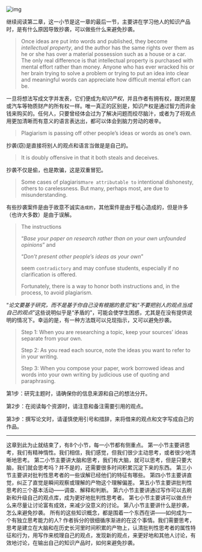 ![img](http://q14f5e3g9.bkt.clouddn.com/FhF3fVOzjhfivEEINMHy_v4gvRrN)


继续阅读第二章，这一小节是这一章的最后一节，主要讲在学习他人的知识产品时，是有什么原因导致抄袭，可以做些什么来避免抄袭。

> Once ideas are put into words and published, they become *intellectual property*, and the author has the same rights over them as he or she has over a material possession such as a house or a car. The only real difference is that intellectual property is purchased with mental effort rather than money. Anyone who has ever wracked his or her brain trying to solve a problem or trying to put an idea into clear and meaningful words can appreciate how difficult mental effort can be.

一旦将想法写成文字并发表，它们便成为*知识产权*，并且作者有拥有权，跟对房屋或汽车等物质财产的所有权一样。唯一真正的区别是，知识产权是通过智力而非金钱来购买的。任何人，只要曾经体会过为了解决问题而绞尽脑汁，或者为了将观点用更加清晰而有意义的语言表达出，都可以体会到脑力劳动的艰辛。

> Plagiarism is passing off other people’s ideas or words as one’s own.

抄袭(窃)是直接将别人的观点和语言当做是是自己的。

> It is doubly offensive in that it both steals and deceives.

抄袭不仅是偷，也是欺骗，这是双重冒犯。

> Some cases of plagiarism`are attributable to` intentional dishonesty, others to carelessness. But many, perhaps most, are due to misunderstanding.

有些抄袭案件是由于故意不诚实`造成的`，其他案件是由于粗心造成的，但是许多（也许大多数）是由于误解。

> The instructions 
>
> “*Base your paper on research rather than on your own unfounded opinions*” and 
>
> “*Don’t present other people’s ideas as your own*” 
>
> seem `contradictory` and may confuse students, especially if no clarification is offered. 
>
> Fortunately, there is a way to honor both instructions and, in the process, to avoid plagiarism.

“*论文要基于研究，而不是基于你自己没有根据的意见*”和“*不要把别人的观点当成自己的观点*”这些说明似乎是“矛盾的”，可能会使学生困惑，尤其是在没有提供说明的情况下。幸运的是，有一种方法既可以兑现指示，又可以避免抄袭。

> Step 1: When you are researching a topic, keep your sources’ ideas separate from your own.
>
> Step 2: As you read each source, note the ideas you want to refer to in your writing.
>
> Step 3: When you compose your paper, work borrowed ideas and words into your own writing by judicious use of quoting and paraphrasing.

第1步：研究主题时，请确保你的信息来源和自己的想法分开。

第2步：在阅读每个资源时，请注意和备注需要引用的观点。

第3步：撰写论文时，请谨慎使用引号和措辞，来将借来的观点和文字写成自己的作品。

------

这章到此为止就结束了，有8个小节，每一小节都有侧重点。
第一小节主要讲思考，我们有精神惰性。我们相信，我们感觉，但我们很少主动思考，或者很少地清晰地思考。
第二小节主要讲大脑和思考，我们有大脑，就可以思考，但是只要大脑，我们就会思考吗？并不是的，还需要很多时间积累沉淀下来的东西。
第三小节主要讲对批判性思考者的一些误解已经他们的特征有哪些。
第四小节主要讲直觉，纠正了直觉是瞬间观察或理解的产物这个理解偏差。
第五小节主要讲批判性思考的三个基本活动——调查、解释和判断。
第六小节主要讲通过写作可以去刷新和升级自己的观点库，成为更好地批判性思考者。
第七小节主要讲可以做点什么来尽量让讨论富有成效，来减少没意义的讨论。
第八小节主要讲什么是抄袭，怎么来避免抄袭。
所有的这些知识概念，都是围着一个东西在讲——如何成为一个有独立思考能力的人? 作者拆分的很细循序渐进的在这个事情。我们需要思考，思考是建立在大脑和在历史长河里时间积累的产物上，认清批判性思考者的属性特征和行为，用写作来梳理自己的观点，发现新的观点，来更好地和其他人讨论，有效地讨论，在输出自己的知识产品时，如何来避免抄袭。